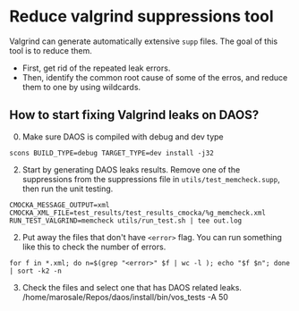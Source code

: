 # Reduce valgrind suppressions tool

Valgrind can generate automatically extensive `supp` files. The goal of this
tool is to reduce them.  

* First, get rid of the repeated leak errors.
* Then, identify the common root cause of some of the erros, and reduce them to
  one by using wildcards.


## How to start fixing Valgrind leaks on DAOS?

0. Make sure DAOS is compiled with debug and dev type

```
scons BUILD_TYPE=debug TARGET_TYPE=dev install -j32
```

2. Start by generating DAOS leaks results.
Remove one of the suppressions from the suppressions file in `utils/test_memcheck.supp`, then run the unit testing.

```
CMOCKA_MESSAGE_OUTPUT=xml CMOCKA_XML_FILE=test_results/test_results_cmocka/%g_memcheck.xml RUN_TEST_VALGRIND=memcheck utils/run_test.sh | tee out.log
```

2. Put away the files that don't have `<error>` flag.
You can run something like this to check the number of errors.

```
for f in *.xml; do n=$(grep "<error>" $f | wc -l ); echo "$f $n"; done | sort -k2 -n
```


3. Check the files and select one that has DAOS related leaks. 
/home/marosale/Repos/daos/install/bin/vos_tests -A 50
